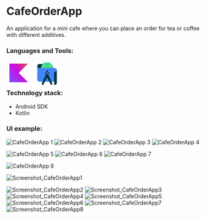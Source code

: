 # CafeOrderApp

An application for a mini cafe where you can place an order for tea or coffee with different additives.

### Languages and Tools:
<img align="left" alt="Kotlin" width="64px" hight="64px" src="https://github.com/devicons/devicon/blob/master/icons/kotlin/kotlin-original.svg" style="padding-right:10px;" />
<img align="left" alt="Android Studio" width="64px" hight="64px" src="https://github.com/devicons/devicon/blob/master/icons/androidstudio/androidstudio-original.svg" style="padding-right:10px;" />

<br />
<br />
<br />

### Technology stack:
- Android SDK
- Kotlin

### UI example:
<p>
  <img alt="CafeOrderApp 1" width="200px" hight="400px"  src="https://github.com/Foxxx48/CafeOrderApp/assets/85708455/473fe13e-77b7-44b7-8836-2c9b6bff3b76"/>
  <img alt="CafeOrderApp 2" width="200px" hight="400px"  src="https://github.com/Foxxx48/CafeOrderApp/assets/85708455/603ce29e-1120-4ff5-904c-771a5d59a84d"/>
  <img alt="CafeOrderApp 3" width="200px" hight="400px"  src="https://github.com/Foxxx48/CafeOrderApp/assets/85708455/0373ae73-9dc5-42d8-801d-61172a28916b"/>
  <img alt="CafeOrderApp 4" width="200px" hight="400px"  src="https://github.com/Foxxx48/CafeOrderApp/assets/85708455/be393669-0e71-4a42-8a5e-f189ddf586dc"/>
</p>

<p>
  <img alt="CafeOrderApp 5" width="200px" hight="400px"  src="https://github.com/Foxxx48/CafeOrderApp/assets/85708455/48f41281-c20d-47d5-934a-31637d553265"/>
  <img alt="CafeOrderApp 6" width="200px" hight="400px"  src="https://github.com/Foxxx48/CafeOrderApp/assets/85708455/78235e63-43f9-4113-803f-606d4bdf1d78"/>
  <img alt="CafeOrderApp 7" width="200px" hight="400px"  src="https://github.com/Foxxx48/CafeOrderApp/assets/85708455/db7260f5-9660-4d49-8702-13bf424f59ba"/>
</p>

<p>
  <img alt="CafeOrderApp 8" width="400px" hight="200px"  src="https://github.com/Foxxx48/CafeOrderApp/assets/85708455/b71e7d65-c011-4976-bc93-24f3ccc53583"/>
</p>




![Screenshot_CafeOrderApp1]()

![Screenshot_CafeOrderApp2]()
![Screenshot_CafeOrderApp3]()
![Screenshot_CafeOrderApp4]()
![Screenshot_CafeOrderApp5]()
![Screenshot_CafeOrderApp6]()
![Screenshot_CafeOrderApp7]()
![Screenshot_CafeOrderApp8]()
